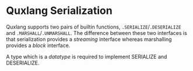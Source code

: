 # Quxlang Serialization

Quxlang supports two pairs of builtin functions, `.SERIALIZE`/`.DESERIALIZE` and `.MARSHALL`/`.UNMARSHALL`. The difference between these two interfaces is that serialization provides a *streaming* interface whereas marshalling provides a *block* interface. 


A type which is a *datatype* is required to implement SERIALIZE and DESERIALIZE.